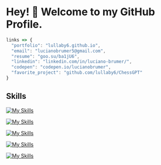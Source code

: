 # Hey! 👋 Welcome to my GitHub Profile.

```js
links => {
  "portfolio": "lullaby6.github.io",
  "email": "lucianobrumer5@gmail.com",
  "resume": "goo.su/ba1jU6",
  "linkedin": "linkedin.com/in/luciano-brumer/",
  "codepen": "codepen.io/lucianobrumer",
  "favorite_project": "github.com/lullaby6/ChessGPT"
} 
```
## Skills
[![My Skills](https://skillicons.dev/icons?i=js,html,css,nodejs,react,svelte,astro,tailwind,prisma,express)](https://skillicons.dev)

[![My Skills](https://skillicons.dev/icons?i=golang,php)](https://skillicons.dev)

[![My Skills](https://skillicons.dev/icons?i=python,fastapi,django,flask)](https://skillicons.dev)

[![My Skills](https://skillicons.dev/icons?i=mysql,postgresql,mongodb)](https://skillicons.dev)

[![My Skills](https://skillicons.dev/icons?i=java,c#)](https://skillicons.dev)
